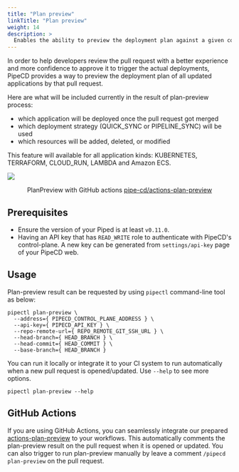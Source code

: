```yaml
---
title: "Plan preview"
linkTitle: "Plan preview"
weight: 14
description: >
  Enables the ability to preview the deployment plan against a given commit before merging.
---
```


In order to help developers review the pull request with a better experience and more confidence to approve it to trigger the actual deployments,
PipeCD provides a way to preview the deployment plan of all updated applications by that pull request.

Here are what will be included currently in the result of plan-preview process:

- which application will be deployed once the pull request got merged
- which deployment strategy (QUICK_SYNC or PIPELINE_SYNC) will be used
- which resources will be added, deleted, or modified

This feature will available for all application kinds: KUBERNETES, TERRAFORM, CLOUD_RUN, LAMBDA and Amazon ECS.

![](/images/plan-preview-comment.png)
<p style="text-align: center;">
PlanPreview with GitHub actions <a href="https://github.com/pipe-cd/actions-plan-preview">pipe-cd/actions-plan-preview</a>
</p>

## Prerequisites

- Ensure the version of your Piped is at least `v0.11.0`.
- Having an API key that has `READ_WRITE` role to authenticate with PipeCD's control-plane. A new key can be generated from `settings/api-key` page of your PipeCD web.

## Usage

Plan-preview result can be requested by using `pipectl` command-line tool as below:

``` console
pipectl plan-preview \
  --address={ PIPECD_CONTROL_PLANE_ADDRESS } \
  --api-key={ PIPECD_API_KEY } \
  --repo-remote-url={ REPO_REMOTE_GIT_SSH_URL } \
  --head-branch={ HEAD_BRANCH } \
  --head-commit={ HEAD_COMMIT } \
  --base-branch={ HEAD_BRANCH }
```

You can run it locally or integrate it to your CI system to run automatically when a new pull request is opened/updated. Use `--help` to see more options.

``` console
pipectl plan-preview --help
```

## GitHub Actions

If you are using GitHub Actions, you can seamlessly integrate our prepared [actions-plan-preview](https://github.com/pipe-cd/actions-plan-preview) to your workflows. This automatically comments the plan-preview result on the pull request when it is opened or updated. You can also trigger to run plan-preview manually by leave a comment `/pipecd plan-preview` on the pull request.
